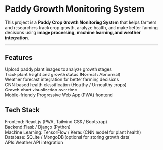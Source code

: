 #  Paddy Growth Monitoring System

This project is a **Paddy Crop Growth Monitoring System** that helps farmers and researchers track crop growth, analyze health, and make better farming decisions using **image processing, machine learning, and weather integration**.

---

##  Features
 Upload paddy plant images to analyze growth stages  
 Track plant height and growth status (Normal / Abnormal)  
 Weather forecast integration for better farming decisions  
 CNN-based health classification (Healthy / Unhealthy crops)  
 Growth chart visualization over time  
 Mobile-friendly Progressive Web App (PWA) frontend  



## Tech Stack
Frontend: React.js (PWA, Tailwind CSS / Bootstrap)  
Backend:Flask / Django (Python)  
Machine Learning: TensorFlow / Keras (CNN model for plant health)  
Database: SQLite / MongoDB (optional for storing growth data)  
APIs:Weather API integration  

